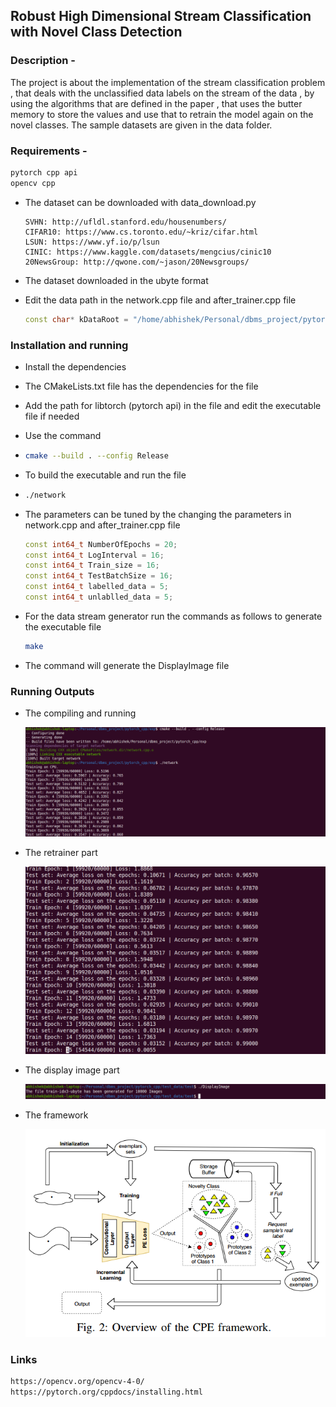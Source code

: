 ## Robust High Dimensional Stream Classification with Novel Class Detection

### Description -

The project is about the implementation of the stream classification problem , that deals with the unclassified data labels on the stream of the data , by using the algorithms that are defined in the paper , that uses the butter memory to store the values and use that to retrain the model again on the novel classes. The sample datasets are given in the data folder.

### Requirements -

```tex
pytorch cpp api 
opencv cpp 
```

- The dataset can be downloaded with data_download.py 

  ```
  SVHN: http://ufldl.stanford.edu/housenumbers/
  CIFAR10: https://www.cs.toronto.edu/~kriz/cifar.html
  LSUN: https://www.yf.io/p/lsun
  CINIC: https://www.kaggle.com/datasets/mengcius/cinic10
  20NewsGroup: http://qwone.com/~jason/20Newsgroups/
  ```

- The dataset downloaded in the ubyte format 

- Edit the data path in the network.cpp file and after_trainer.cpp file 

  ```c++
  const char* kDataRoot = "/home/abhishek/Personal/dbms_project/pytorch_cpp/exp/fashion-mnist";  // the path
  ```

### Installation and running

- Install the dependencies 

- The CMakeLists.txt file has the dependencies for the file 

- Add the path for libtorch (pytorch api) in the file and edit the executable file if needed 

-  Use the command 

  - ```bash
    cmake --build . --config Release
    ```

  - To build the executable and run the file 

  - ```bash
    ./network
    ```

- The parameters can be tuned by the changing the parameters in network.cpp and after_trainer.cpp file 

  ```c++
  const int64_t NumberOfEpochs = 20;
  const int64_t LogInterval = 16;
  const int64_t Train_size = 16;
  const int64_t TestBatchSize = 16;
  const int64_t labelled_data = 5;
  const int64_t unlablled_data = 5;
  ```

- For the data stream generator run the commands as follows to generate the executable file 

  ```bash
  make 
  ```

- The command will generate the DisplayImage file 

### Running Outputs 

- The compiling and running 

  ![](output.png)

- The retrainer part 

  ![](retrainer.png)

- The display image part 

  ![](display_image.png)
  
- The framework
  
  ![](frame_work.png)

### Links

```tex
https://opencv.org/opencv-4-0/
https://pytorch.org/cppdocs/installing.html
```

